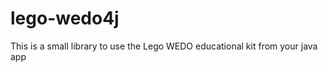 lego-wedo4j
===========

This is a small library to use the Lego WEDO educational kit from your java app